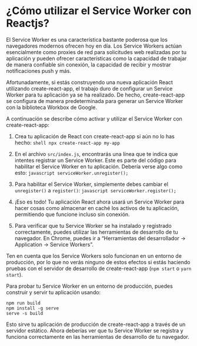 # ¿Cómo utilizar el Service Worker con Reactjs?

  

El Service Worker es una característica bastante poderosa que los navegadores modernos ofrecen hoy en día. Los Service Workers actúan esencialmente como proxies de red para solicitudes web realizadas por tu aplicación y pueden ofrecer características como la capacidad de trabajar de manera confiable sin conexión, la capacidad de recibir y mostrar notificaciones push y más.

Afortunadamente, si estás construyendo una nueva aplicación React utilizando create-react-app, el trabajo duro de configurar un Service Worker para tu aplicación ya se ha realizado. De hecho, create-react-app se configura de manera predeterminada para generar un Service Worker con la biblioteca Workbox de Google.

A continuación se describe cómo activar y utilizar el Service Worker con create-react-app:

1. Crea tu aplicación de React con create-react-app si aún no lo has hecho: ```shell npx create-react-app my-app ```

2. En el archivo `src/index.js`, encontrarás una línea que te indica que intentes registrar un Service Worker. Este es parte del código para habilitar el Service Worker en tu aplicación. Debería verse algo como esto: ```javascript serviceWorker.unregister(); ```

3. Para habilitar el Service Worker, simplemente debes cambiar el `unregister()` a `register()`: ```javascript serviceWorker.register(); ```

4. ¡Eso es todo! Tu aplicación React ahora usará un Service Worker para hacer cosas como almacenar en caché los activos de tu aplicación, permitiendo que funcione incluso sin conexión.

5. Para verificar que tu Service Worker se ha instalado y registrado correctamente, puedes utilizar las herramientas de desarrollo de tu navegador. En Chrome, puedes ir a “Herramientas del desarrollador -> Application -> Service Workers”.

Ten en cuenta que los Service Workers solo funcionan en un entorno de producción, por lo que no verás ninguno de estos efectos si estás haciendo pruebas con el servidor de desarrollo de create-react-app (`npm start` o `yarn start`).

Para probar tu Service Worker en un entorno de producción, puedes construir y servir tu aplicación usando:

```shell  
npm run build  
npm install -g serve  
serve -s build  
```

Esto sirve tu aplicación de producción de create-react-app a través de un servidor estático. Ahora deberías ver que tu Service Worker se registra y funciona correctamente en las herramientas de desarrollo de tu navegador.